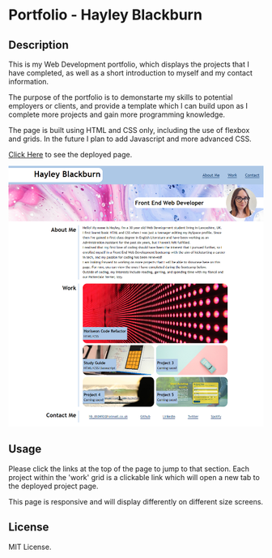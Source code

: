 # Portfolio - Hayley Blackburn

## Description
This is my Web Development portfolio, which displays the projects that I have completed, as well as a short introduction to myself and my contact information.

The purpose of the portfolio is to demonstarte my skills to potential employers or clients, and provide a template which I can build upon as I complete more projects and gain more programming knowledge.

The page is built using HTML and CSS only, including the use of flexbox and grids. In the future I plan to add Javascript and more advanced CSS.

[Click Here](https://codenamehaylz.github.io/portfolio/) to see the deployed page.

![Screenshot of the deployed page](assets/images/FullScreenshot.png)

## Usage

Please click the links at the top of the page to jump to that section. Each project within the 'work' grid is a clickable link which will open a new tab to the deployed project page.

This page is responsive and will display differently on different size screens. 

## License

MIT License.
